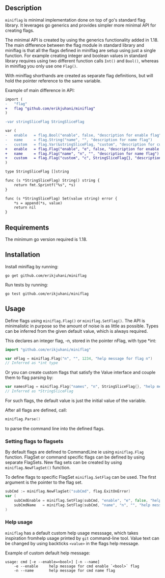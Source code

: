 ## Description

`miniflag` is minimal implementation done on top of go's standard flag library.
It leverages go generics and provides simpler more minimal API for creating
flags.

The minimal API is created by using the generics functionality added in
1.18. The main difference between the flag module in standard library and
miniflag is that all the flags defined in miniflag are setup using just a
single function. For example creating integer and boolean values in
standard library requires using two different function calls `Int()` and
`Bool()`, whereas in miniflag you only use one `Flag()`.

With miniflag shorthands are created as separate flag definitions, but will
hold the pointer reference to the same variable.

Example of main difference in API:

```diff
import (
-	"flag"
+	flag "github.com/erikjuhani/miniflag"
)

-var stringSliceFlag StringSliceFlag

var (
-	enable   = flag.Bool("enable", false, "description for enable flag")
-	name     = flag.String("name", "", "description for name flag")
-	custom   = flag.Var(&stringSliceFlag, "custom", "description for custom flag")
+	enable   = flag.Flag("enable", "e", false, "description for enable flag")
+	name     = flag.Flag("name", "n", "", "description for name flag")
+	custom   = flag.Flag("custom", "c", StringSliceFlag{}, "description for custom flag")
)

type StringSliceFlag []string

func (s *StringSliceFlag) String() string {
	return fmt.Sprintf("%s", *s)
}

func (s *StringSliceFlag) Set(value string) error {
	*s = append(*s, value)
	return nil
}
```

## Requirements

The minimum go version required is 1.18.

## Installation

Install miniflag by running:

```
go get github.com/erikjuhani/miniflag
```

Run tests by running:

```
go test github.com/erikjuhani/miniflag
```

## Usage

Define flags using `miniflag.Flag()` or `miniflag.SetFlag()`. The API is
minimalistic in purpose so the amount of noise is as little as possible. Types
can be inferred from the given default value, which is always required.

This declares an integer flag, -n, stored in the pointer nFlag, with type *int:

```go
import "github.com/erikjuhani/miniflag"

var nFlag = miniflag.Flag("n", "", 1234, "help message for flag n")
// Inferred as *int type
```

Or you can create custom flags that satisfy the Value interface and couple
them to flag parsing by:

```go
var namesFlag = miniflag.Flag("names", "n", StringSliceFlag{}, "help message for names flag")
// Inferred as *StringSliceFlag
```

For such flags, the default value is just the initial value of the
variable.

After all flags are defined, call:

```go
miniflag.Parse()
```

to parse the command line into the defined flags.

### Setting flags to flagsets

By default flags are defined to CommandLine ie using `miniflag.Flag` function.
FlagSet or command specific flags can be defined by using separate FlagSets.
New flag sets can be created by using `miniflag.NewFlagSet()` function.

To define flags to specific FlagSet `miniflag.SetFlag` can be used. The first
argument is the pointer to the flag set. 

```go
subCmd := miniflag.NewFlagSet("subCmd", flag.ExitOnError)
var (
    subCmdEnable = miniflag.SetFlag(subCmd, "enable", "e", false, "help message for subCmd enable flag")
    subCmdName   = miniflag.SetFlag(subCmd, "name", "n", "", "help message for subCmd name flag")
)
```

### Help usage

`miniflag` has a default custom help usage messsage, which takes inspiration
fromhelp usage printed by `git` command-line tool. Value text can be changed by
using backticks `<value>` in the flags help message.

Example of custom default help message:

```
usage: cmd [-e --enable=<bool>] [-n --name]
    -e --enable     help message for cmd enable `<bool>` flag
    -n --name       help message for cmd name flag
```
